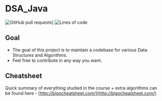 # DSA_Java
![GitHub pull requests](https://img.shields.io/github/issues-pr/akanksha-raghav/DSA_Java?style=flat-square)]
![Lines of code](https://img.shields.io/tokei/lines/github/akanksha-raghav/DSA_Java?style=flat-square)


**Goal**
------------------------------

- The goal of this project is to maintain a codebase for various Data Structures and Algorithms.
- Feel free to contribute in any way you want.


## Cheatsheet
Quick summary of everything studied in the course + extra algorithms
can be found here - [http://bigocheatsheet.com/](http://bigocheatsheet.com/)
